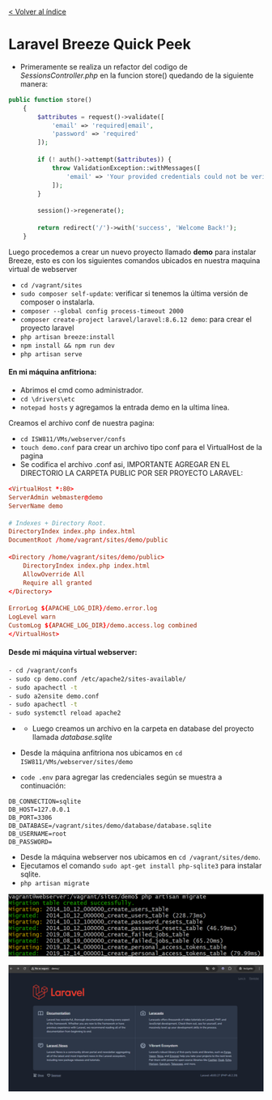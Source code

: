 [< Volver al índice](../index.md)

# Laravel Breeze Quick Peek

- Primeramente se realiza un refactor del codigo de _SessionsController.php_ en la funcion store() quedando de la siguiente manera:

```php
public function store()
    {
        $attributes = request()->validate([
            'email' => 'required|email',
            'password' => 'required'
        ]);

        if (! auth()->attempt($attributes)) {
            throw ValidationException::withMessages([
                'email' => 'Your provided credentials could not be verified.'
            ]);
        }

        session()->regenerate();

        return redirect('/')->with('success', 'Welcome Back!');
    }
```

Luego procedemos a crear un nuevo proyecto llamado **demo** para instalar Breeze, esto es con los siguientes comandos ubicados en nuestra maquina virtual de webserver

- `cd /vagrant/sites`
- `sudo composer self-update`: verificar si tenemos la última versión de composer o instalarla.
- `composer --global config process-timeout 2000`
- `composer create-project laravel/laravel:8.6.12 demo`: para crear el proyecto laravel
- `php artisan breeze:install`
- `npm install && npm run dev`
- `php artisan serve`

#### En mi máquina anfitriona:
- Abrimos el cmd como administrador.
- `cd \drivers\etc`
- `notepad hosts` y agregamos la entrada demo en la ultima línea.

Creamos el archivo conf de nuestra pagina:
- `cd ISW811/VMs/webserver/confs`
- `touch demo.conf` para crear un archivo tipo conf para el VirtualHost de la pagina
- Se codifica el archivo .conf asi, IMPORTANTE AGREGAR EN EL DIRECTORIO LA CARPETA PUBLIC POR SER PROYECTO LARAVEL:

```conf
<VirtualHost *:80>
ServerAdmin webmaster@demo
ServerName demo

# Indexes + Directory Root.
DirectoryIndex index.php index.html
DocumentRoot /home/vagrant/sites/demo/public  

<Directory /home/vagrant/sites/demo/public>
    DirectoryIndex index.php index.html
    AllowOverride All
    Require all granted
</Directory>

ErrorLog ${APACHE_LOG_DIR}/demo.error.log
LogLevel warn
CustomLog ${APACHE_LOG_DIR}/demo.access.log combined
</VirtualHost>
```

#### Desde mi máquina virtual webserver:

```bash
- cd /vagrant/confs
- sudo cp demo.conf /etc/apache2/sites-available/
- sudo apachectl -t
- sudo a2ensite demo.conf
- sudo apachectl -t
- sudo systemctl reload apache2
```
- - Luego creamos un archivo en la carpeta en database del proyecto llamada _database.sqlite_

- Desde la máquina anfitriona nos ubicamos en `cd ISW811/VMs/webserver/sites/demo`

- `code .env` para agregar las credenciales según se muestra a continuación:

```
DB_CONNECTION=sqlite
DB_HOST=127.0.0.1
DB_PORT=3306
DB_DATABASE=/vagrant/sites/demo/database/database.sqlite
DB_USERNAME=root
DB_PASSWORD=
```

- Desde la máquina webserver nos ubicamos en `cd /vagrant/sites/demo`.
- Ejecutamos el comando `sudo apt-get install php-sqlite3` para instalar sqlite.
- `php artisan migrate`

![Migration-Result](../images/Migration-sqlite.png)

![Laravel-Dashboard](../images/Laravel-Dashboard.png)


